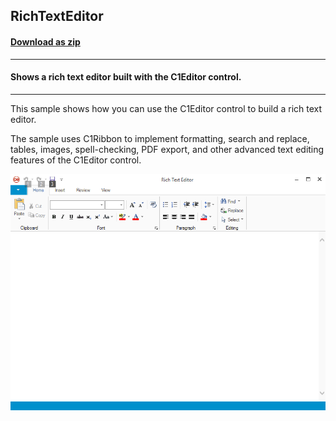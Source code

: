 ## RichTextEditor
#### [Download as zip](https://grapecity.github.io/DownGit/#/home?url=https://github.com/GrapeCity/ComponentOne-WinForms-Samples/tree/master/NetFramework\XHtmlEditor\CS\RichTextEditor)
____
#### Shows a rich text editor built with the C1Editor control.
____
This sample shows how you can use the C1Editor control to build a rich text editor.

The sample uses C1Ribbon to implement formatting, search and replace, tables, images, spell-checking, PDF export, and other advanced text editing features of the C1Editor control.

![screenshot](screenshot.PNG)
